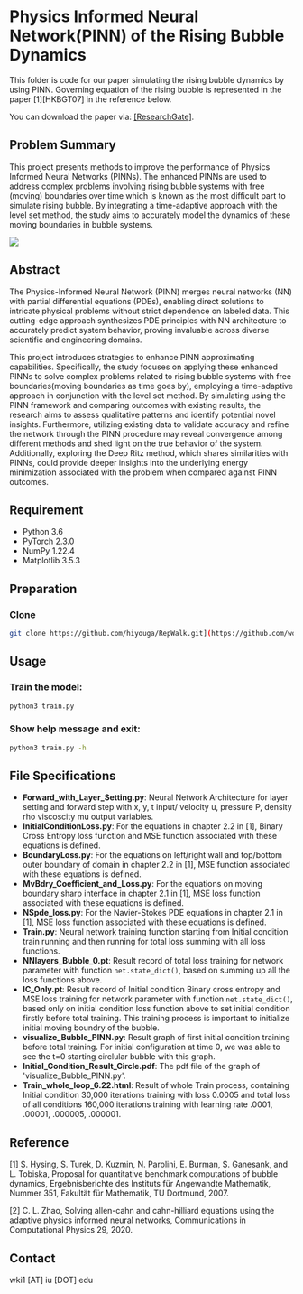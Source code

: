 # Physics Informed Neural Network(PINN) of the Rising Bubble Dynamics


This folder is code for our paper simulating the rising bubble dynamics by using PINN. Governing equation of the rising bubble is represented in the paper [1][HKBGT07] in the reference below.

You can download the paper via: [[ResearchGate]](https://www.researchgate.net/publication/228949659_Proposal_for_quantitative_benchmark_computations_of_bubble_dynamics).


[comment]: # ([[ResearchGate]])

## Problem Summary

This project presents methods to improve the performance of Physics Informed Neural Networks (PINNs). The enhanced PINNs are used to address complex problems involving rising bubble systems with free (moving) boundaries over time which is known as the most difficult part to simulate rising bubble. By integrating a time-adaptive approach with the level set method, the study aims to accurately model the dynamics of these moving boundaries in bubble systems.

![](assets/example.jpg)

## Abstract

The Physics-Informed Neural Network (PINN) merges neural networks (NN) with partial differential equations (PDEs), enabling direct solutions to intricate physical problems without strict dependence on labeled data. This cutting-edge approach synthesizes PDE principles with NN architecture to accurately predict system behavior, proving invaluable across diverse scientific and engineering domains.

This project introduces strategies to enhance PINN approximating capabilities. Specifically, the study focuses on applying these enhanced PINNs to solve complex problems related to rising bubble systems with free boundaries(moving boundaries as time goes by), employing a time-adaptive approach in conjunction with the level set method. By simulating using the PINN framework and comparing outcomes with existing results, the research aims to assess qualitative patterns and identify potential novel insights. Furthermore, utilizing existing data to validate accuracy and refine the network through the PINN procedure may reveal convergence among different methods and shed light on the true behavior of the system. Additionally, exploring the Deep Ritz method, which shares similarities with PINNs, could provide deeper insights into the underlying energy minimization associated with the problem when compared against PINN outcomes.

## Requirement

- Python 3.6
- PyTorch 2.3.0
- NumPy 1.22.4
- ‎Matplotlib 3.5.3 

## Preparation

### Clone

```bash
git clone https://github.com/hiyouga/RepWalk.git](https://github.com/woooojng/Bubble_PINN.git
```

[comment]: # (%### Create an anaconda environment [Optional]:)


[comment]: # (### Download the pretrained embeddings:)


## Usage

### Train the model:

```bash
python3 train.py
```

### Show help message and exit:

```bash
python3 train.py -h
```

## File Specifications

- **Forward_with_Layer_Setting.py**: Neural Network Architecture for layer setting and forward step with x, y, t input/ velocity u, pressure P, density rho viscoscity mu output variables.
- **InitialConditionLoss.py**: For the equations in chapter 2.2 in [1], Binary Cross Entropy loss function and MSE function associated with these equations is defined.
- **BoundaryLoss.py**: For the equations on left/right wall and top/bottom outer boundary of domain in chapter 2.2 in [1], MSE function associated with these equations is defined.
- **MvBdry_Coefficient_and_Loss.py**: For the equations on moving boundary sharp interface in chapter 2.1 in [1], MSE loss function associated with these equations is defined.
- **NSpde_loss.py**: For the Navier-Stokes PDE equations in chapter 2.1 in [1], MSE loss function associated with these equations is defined.
- **Train.py**: Neural network training function starting from Initial condition train running and then running for total loss summing with all loss functions.
- **NNlayers_Bubble_0.pt**: Result record of total loss training for network parameter with function `net.state_dict()`, based on summing up all the loss functions above.
- **IC_Only.pt**: Result record of Initial condition Binary cross entropy and MSE loss training for network parameter with function `net.state_dict()`, based only on initial condition loss function above to set initial condition firstly before total training. This training process is important to initialize initial moving boundry of the bubble.
- **visualize_Bubble_PINN.py**: Result graph of first initial condition training before total training. For initial configuration at time 0, we was able to see the t=0 starting circlular bubble with this graph.
- **Initial_Condition_Result_Circle.pdf**: The pdf file of the graph of 'visualize_Bubble_PINN.py'.
- **Train_whole_loop_6.22.html**: Result of whole Train process, containing Initial condition 30,000 iterations training with loss 0.0005 and total loss of all conditions 160,000 iterations training with learning rate .0001, .00001, .000005, .000001.

## Reference

[comment]: # (If this work is helpful, please cite as:)

<a id="1">[1]</a> 
S. Hysing,
S. Turek,
D. Kuzmin,
N. Parolini, E. Burman,
S. Ganesank, and L. Tobiska, 
Proposal for quantitative benchmark
computations of bubble dynamics, 
Ergebnisberichte des Instituts für Angewandte Mathematik, Nummer
351, Fakultät für Mathematik, TU Dortmund, 2007.


<a id="1">[2]</a> 
C. L. Zhao, Solving allen-cahn and cahn-hilliard equations using the adaptive physics informed neural networks, Communications in Computational Physics 29, 2020.

[comment]: # (## Acknowledgments)

[comment]: # (This work is supported partly by the National Natural Science Foundation)

## Contact

wki1 [AT] iu [DOT] edu

[comment]: # (## License)

[comment]: # (MIT)
